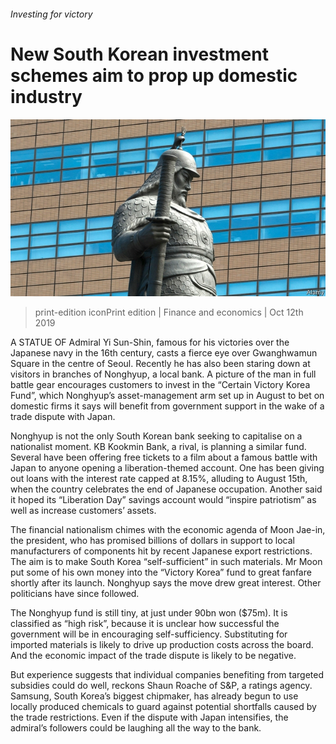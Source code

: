 ###### Investing for victory

# New South Korean investment schemes aim to prop up domestic industry 

![image](images/20191012_fnp501.jpg) 

> print-edition iconPrint edition | Finance and economics | Oct 12th 2019 

A STATUE OF Admiral Yi Sun-Shin, famous for his victories over the Japanese navy in the 16th century, casts a fierce eye over Gwanghwamun Square in the centre of Seoul. Recently he has also been staring down at visitors in branches of Nonghyup, a local bank. A picture of the man in full battle gear encourages customers to invest in the “Certain Victory Korea Fund”, which Nonghyup’s asset-management arm set up in August to bet on domestic firms it says will benefit from government support in the wake of a trade dispute with Japan. 

Nonghyup is not the only South Korean bank seeking to capitalise on a nationalist moment. KB Kookmin Bank, a rival, is planning a similar fund. Several have been offering free tickets to a film about a famous battle with Japan to anyone opening a liberation-themed account. One has been giving out loans with the interest rate capped at 8.15%, alluding to August 15th, when the country celebrates the end of Japanese occupation. Another said it hoped its “Liberation Day” savings account would “inspire patriotism” as well as increase customers’ assets. 

The financial nationalism chimes with the economic agenda of Moon Jae-in, the president, who has promised billions of dollars in support to local manufacturers of components hit by recent Japanese export restrictions. The aim is to make South Korea “self-sufficient” in such materials. Mr Moon put some of his own money into the “Victory Korea” fund to great fanfare shortly after its launch. Nonghyup says the move drew great interest. Other politicians have since followed. 

The Nonghyup fund is still tiny, at just under 90bn won ($75m). It is classified as “high risk”, because it is unclear how successful the government will be in encouraging self-sufficiency. Substituting for imported materials is likely to drive up production costs across the board. And the economic impact of the trade dispute is likely to be negative. 

But experience suggests that individual companies benefiting from targeted subsidies could do well, reckons Shaun Roache of S&P, a ratings agency. Samsung, South Korea’s biggest chipmaker, has already begun to use locally produced chemicals to guard against potential shortfalls caused by the trade restrictions. Even if the dispute with Japan intensifies, the admiral’s followers could be laughing all the way to the bank. 

